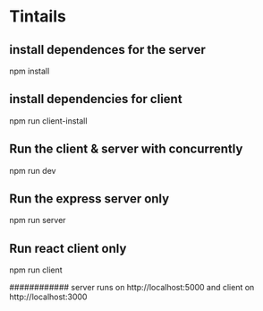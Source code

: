 # Tintails
## install dependences for the server
npm install

## install dependencies for client
npm run client-install

## Run the client & server with concurrently 
npm run dev

## Run the express server only
npm run server

## Run react client only
npm run client

############ server runs on http://localhost:5000 and client on http://localhost:3000

